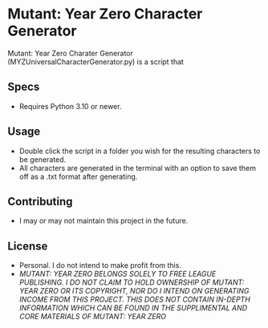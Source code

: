# Mutant: Year Zero Character Generator

Mutant: Year Zero Charater Generator (MYZUniversalCharacterGenerator.py) is a script that 

## Specs

- Requires Python 3.10 or newer.

## Usage

- Double click the script in a folder you wish for the resulting characters to be generated.
- All characters are generated in the terminal with an option to save them off as a .txt format after generating.

## Contributing

- I may or may not maintain this project in the future.

## License

- Personal. I do not intend to make profit from this.
- *MUTANT: YEAR ZERO BELONGS SOLELY TO FREE LEAGUE PUBLISHING. I DO NOT CLAIM TO HOLD OWNERSHIP OF MUTANT: YEAR ZERO OR ITS COPYRIGHT, NOR DO I INTEND ON GENERATING INCOME FROM THIS PROJECT. THIS DOES NOT CONTAIN IN-DEPTH INFORMATION WHICH CAN BE FOUND IN THE SUPPLIMENTAL AND CORE MATERIALS OF MUTANT: YEAR ZERO*
